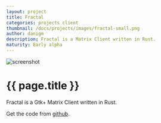 ```yaml
---
layout: project
title: Fractal
categories: projects client
thumbnail: /docs/projects/images/fractal-small.png
author: danigm
description: Fractal is a Matrix Client written in Rust.
maturity: Early alpha
---
```


![screenshot](/docs/projects/images/fractal-large.png "{{ page.title }}")

# {{ page.title }}
Fractal is a Gtk+ Matrix Client written in Rust.

Get the code from [github](https://gitlab.gnome.org/danigm/fractal).
